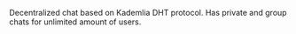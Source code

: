 Decentralized chat based on Kademlia DHT protocol. 
Has private and group chats for unlimited amount of users. 
